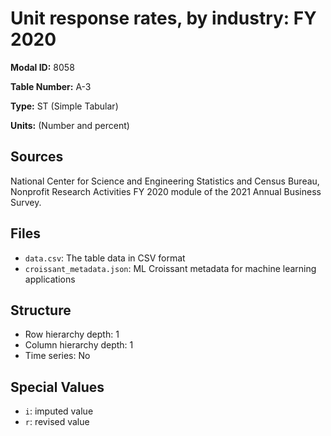 # Unit response rates, by industry: FY 2020

**Modal ID:** 8058

**Table Number:** A-3

**Type:** ST (Simple Tabular)

**Units:** (Number and percent)

## Sources

National Center for Science and Engineering Statistics and Census Bureau, Nonprofit Research Activities FY 2020 module of the 2021 Annual Business Survey.

## Files

- `data.csv`: The table data in CSV format
- `croissant_metadata.json`: ML Croissant metadata for machine learning applications

## Structure

- Row hierarchy depth: 1
- Column hierarchy depth: 1
- Time series: No

## Special Values

- `i`: imputed value
- `r`: revised value
